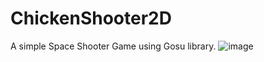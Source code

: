 # ChickenShooter2D
A simple Space Shooter Game using Gosu library.
![image](https://user-images.githubusercontent.com/103436735/230141462-9a26a47b-4455-40f5-aa29-981d99c91139.png)
